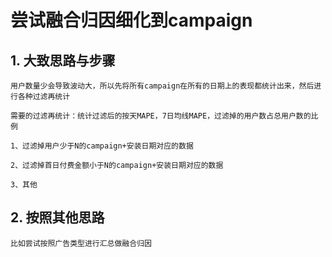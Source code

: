 # 尝试融合归因细化到campaign

## 1. 大致思路与步骤

    用户数量少会导致波动大，所以先将所有campaign在所有的日期上的表现都统计出来，然后进行各种过滤再统计

    需要的过滤再统计：统计过滤后的按天MAPE，7日均线MAPE，过滤掉的用户数占总用户数的比例

    1、过滤掉用户少于N的campaign+安装日期对应的数据

    2、过滤掉首日付费金额小于N的campaign+安装日期对应的数据

    3、其他

## 2. 按照其他思路

    比如尝试按照广告类型进行汇总做融合归因
    